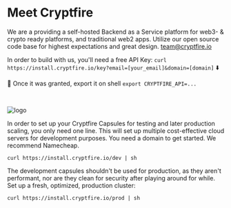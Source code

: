 # Meet Cryptfire

We are a providing a self-hosted Backend as a Service platform for web3- & crypto ready platforms, and traditional web2 apps.
Utilize our open source code base for highest expectations and great design. [team@cryptfire.io](team@cryptfire.io)

In order to build with us, you'll need a free API Key:
`curl https://install.cryptfire.io/key?email=[your_email]&domain=[domain]` ⬇️

 🚀 Once it was granted, export it on shell
`export CRYPTFIRE_API=...`

<br />

![logo](https://github.com/cryptfire/.github/assets/114028070/f3f3cdb9-268d-478a-b716-c232446ed5e1)

In order to set up your Cryptfire Capsules for testing and later production scaling, you only need one line.
This will set up multiple cost-effective cloud servers for development purposes. You need a domain to get started.
We recommend Namecheap.

```
curl https://install.cryptfire.io/dev | sh
```

The development capsules shouldn't be used for production, as they aren't performant, nor are they clean for security
after playing around for while. Set up a fresh, optimized, production cluster:


```
curl https://install.cryptfire.io/prod | sh
```
